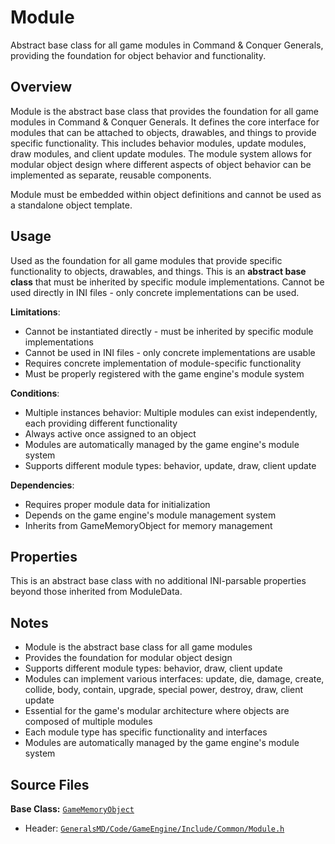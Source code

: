 # Module

Abstract base class for all game modules in Command & Conquer Generals, providing the foundation for object behavior and functionality.

## Overview

Module is the abstract base class that provides the foundation for all game modules in Command & Conquer Generals. It defines the core interface for modules that can be attached to objects, drawables, and things to provide specific functionality. This includes behavior modules, update modules, draw modules, and client update modules. The module system allows for modular object design where different aspects of object behavior can be implemented as separate, reusable components.

Module must be embedded within object definitions and cannot be used as a standalone object template.

## Usage

Used as the foundation for all game modules that provide specific functionality to objects, drawables, and things. This is an **abstract base class** that must be inherited by specific module implementations. Cannot be used directly in INI files - only concrete implementations can be used.

**Limitations**:
- Cannot be instantiated directly - must be inherited by specific module implementations
- Cannot be used in INI files - only concrete implementations are usable
- Requires concrete implementation of module-specific functionality
- Must be properly registered with the game engine's module system

**Conditions**:
- Multiple instances behavior: Multiple modules can exist independently, each providing different functionality
- Always active once assigned to an object
- Modules are automatically managed by the game engine's module system
- Supports different module types: behavior, update, draw, client update

**Dependencies**:
- Requires proper module data for initialization
- Depends on the game engine's module management system
- Inherits from GameMemoryObject for memory management

## Properties

This is an abstract base class with no additional INI-parsable properties beyond those inherited from ModuleData.


## Notes

- Module is the abstract base class for all game modules
- Provides the foundation for modular object design
- Supports different module types: behavior, draw, client update
- Modules can implement various interfaces: update, die, damage, create, collide, body, contain, upgrade, special power, destroy, draw, client update
- Essential for the game's modular architecture where objects are composed of multiple modules
- Each module type has specific functionality and interfaces
- Modules are automatically managed by the game engine's module system

## Source Files

**Base Class:** [`GameMemoryObject`](../../GeneralsMD/Code/GameEngine/Include/Common/GameMemory.h)

- Header: [`GeneralsMD/Code/GameEngine/Include/Common/Module.h`](../../GeneralsMD/Code/GameEngine/Include/Common/Module.h)
